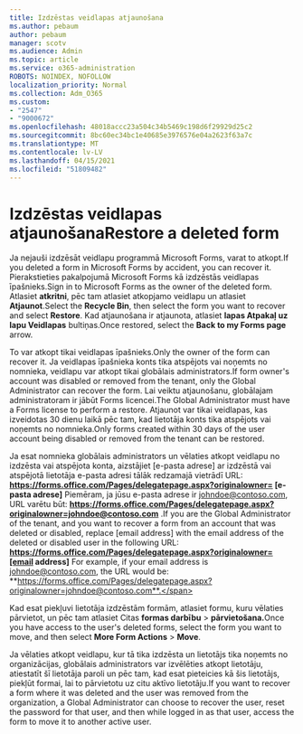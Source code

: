 ```yaml
---
title: Izdzēstas veidlapas atjaunošana
ms.author: pebaum
author: pebaum
manager: scotv
ms.audience: Admin
ms.topic: article
ms.service: o365-administration
ROBOTS: NOINDEX, NOFOLLOW
localization_priority: Normal
ms.collection: Adm_O365
ms.custom:
- "2547"
- "9000672"
ms.openlocfilehash: 48018accc23a504c34b5469c198d6f29929d25c2
ms.sourcegitcommit: 8bc60ec34bc1e40685e3976576e04a2623f63a7c
ms.translationtype: MT
ms.contentlocale: lv-LV
ms.lasthandoff: 04/15/2021
ms.locfileid: "51809482"
---
```

# <a name="restore-a-deleted-form"></a><span data-ttu-id="74816-102">Izdzēstas veidlapas atjaunošana</span><span class="sxs-lookup"><span data-stu-id="74816-102">Restore a deleted form</span></span>

<span data-ttu-id="74816-103">Ja nejauši izdzēsāt veidlapu programmā Microsoft Forms, varat to atkopt.</span><span class="sxs-lookup"><span data-stu-id="74816-103">If you deleted a form in Microsoft Forms by accident, you can recover it.</span></span> <span data-ttu-id="74816-104">Pierakstieties pakalpojumā Microsoft Forms kā izdzēstās veidlapas īpašnieks.</span><span class="sxs-lookup"><span data-stu-id="74816-104">Sign in to Microsoft Forms as the owner of the deleted form.</span></span> <span data-ttu-id="74816-105">Atlasiet **atkritni**, pēc tam atlasiet atkopjamo veidlapu un atlasiet **Atjaunot**.</span><span class="sxs-lookup"><span data-stu-id="74816-105">Select the **Recycle Bin**, then select the form you want to recover and select **Restore**.</span></span> <span data-ttu-id="74816-106">Kad atjaunošana ir atjaunota, atlasiet **lapas Atpakaļ uz lapu Veidlapas** bultiņas.</span><span class="sxs-lookup"><span data-stu-id="74816-106">Once restored, select the **Back to my Forms page** arrow.</span></span>

<span data-ttu-id="74816-107">To var atkopt tikai veidlapas īpašnieks.</span><span class="sxs-lookup"><span data-stu-id="74816-107">Only the owner of the form can recover it.</span></span> <span data-ttu-id="74816-108">Ja veidlapas īpašnieka konts tika atspējots vai noņemts no nomnieka, veidlapu var atkopt tikai globālais administrators.</span><span class="sxs-lookup"><span data-stu-id="74816-108">If form owner's account was disabled or removed from the tenant, only the Global Administrator can recover the form.</span></span> <span data-ttu-id="74816-109">Lai veiktu atjaunošanu, globālajam administratoram ir jābūt Forms licencei.</span><span class="sxs-lookup"><span data-stu-id="74816-109">The Global Administrator must have a Forms license to perform a restore.</span></span> <span data-ttu-id="74816-110">Atjaunot var tikai veidlapas, kas izveidotas 30 dienu laikā pēc tam, kad lietotāja konts tika atspējots vai noņemts no nomnieka.</span><span class="sxs-lookup"><span data-stu-id="74816-110">Only forms created within 30 days of the user account being disabled or removed from the tenant can be restored.</span></span>

<span data-ttu-id="74816-111">Ja esat nomnieka globālais administrators un vēlaties atkopt veidlapu no izdzēsta vai atspējota konta, aizstājiet [e-pasta adrese] ar izdzēstā vai atspējotā lietotāja e-pasta adresi tālāk redzamajā vietrādī URL: **https://forms.office.com/Pages/delegatepage.aspx?originalowner= [e-pasta adrese]** Piemēram, ja jūsu e-pasta adrese ir johndoe@contoso.com, URL varētu būt: **https://forms.office.com/Pages/delegatepage.aspx?originalowner=johndoe@contoso.com** .</span><span class="sxs-lookup"><span data-stu-id="74816-111">If you are the Global Administrator of the tenant, and you want to recover a form from an account that was deleted or disabled, replace [email address] with the email address of the deleted or disabled user in the following URL: **https://forms.office.com/Pages/delegatepage.aspx?originalowner=[email address]** For example, if your email address is johndoe@contoso.com, the URL would be: **https://forms.office.com/Pages/delegatepage.aspx?originalowner=johndoe@contoso.com**.</span></span> 

<span data-ttu-id="74816-112">Kad esat piekļuvi lietotāja izdzēstām formām, atlasiet formu, kuru vēlaties pārvietot, un pēc tam atlasiet Citas **formas darbību**  >  **pārvietošana.**</span><span class="sxs-lookup"><span data-stu-id="74816-112">Once you have access to the user's deleted forms, select the form you want to move, and then select **More Form Actions** > **Move**.</span></span>

<span data-ttu-id="74816-113">Ja vēlaties atkopt veidlapu, kur tā tika izdzēsta un lietotājs tika noņemts no organizācijas, globālais administrators var izvēlēties atkopt lietotāju, atiestatīt šī lietotāja paroli un pēc tam, kad esat pieteicies kā šis lietotājs, piekļūt formai, lai to pārvietotu uz citu aktīvo lietotāju.</span><span class="sxs-lookup"><span data-stu-id="74816-113">If you want to recover a form where it was deleted and the user was removed from the organization, a Global Administrator can choose to recover the user, reset the password for that user, and then while logged in as that user, access the form to move it to another active user.</span></span> 